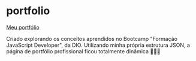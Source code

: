 # portfolio

<a href="https://enzozsantana.github.io/portfolio/">Meu portfólio</a>

Criado explorando os conceitos aprendidos no Bootcamp "Formação JavaScript Developer", da DIO. 
Utilizando minha própria estrutura JSON, a página de portfólio profissional ficou totalmente dinâmica 👨🏻‍💻
